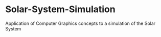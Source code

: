 # Solar-System-Simulation
Application of Computer Graphics concepts to a simulation of the Solar System
